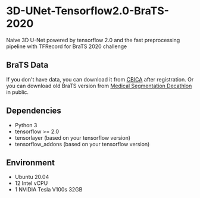 # 3D-UNet-Tensorflow2.0-BraTS-2020
Naive 3D U-Net powered by tensorflow 2.0 and the fast preprocessing pipeline with TFRecord for BraTS 2020 challenge

## BraTS Data
If you don't have data, you can download it from [CBICA](https://www.med.upenn.edu/cbica/brats2020/data.html ) after registration. Or you can download old BraTS version from [Medical Segmentation Decathlon](http://medicaldecathlon.com/) in public.

## Dependencies
* Python 3
* tensorflow >= 2.0
* tensorlayer (based on your tensorflow version)
* tensorflow_addons (based on your tensorflow version) 

## Environment
* Ubuntu 20.04  
* 12 Intel vCPU  
* 1 NVIDIA Tesla V100s 32GB
